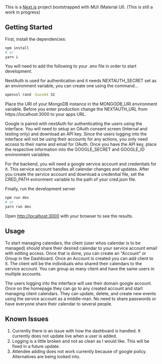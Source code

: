 This is a [Next.js](https://nextjs.org/) project bootstrapped with MUI (Material UI). (This is still a work in progress) 

## Getting Started

First, install the dependencies:

```bash
npm install
# or
yarn i
```
You will need to add the following to your .env file in order to start development.

NextAuth is used for authentication and it needs NEXTAUTH_SECRET set as an environment variable, you can create one using the command...

```bash
openssl rand -base64 32
```

Place the URI of your MongoDB instance in the MONGODB_URI environment variable. Before you enter production change the NEXTAUTH_URL from https://localhost:3000 to your apps URL. 

Google is paired with nextAuth for authenticating the users using the interface. You will need to setup an OAuth consent screen (Internal and testing only) and download an API key. Since the users logging into the interface will not be using their accounts for any actions, you only need access to their name and email for OAuth. Once you have the API key, place the respective information into the GOOGLE_SECRET and GOOGLE_ID environment variables.

For the backend, you will need a google service account and credentials for it. This service account handles all calendar changes and updates. After you create the service account and download a credential file, set the CRED_PATH evironment variable to the path of your cred.json file.


Finally, run the development server
```bash
npm run dev
# or
yarn run dev
```

Open [http://localhost:3000](http://localhost:3000) with your browser to see the results.

## Usage

To start managing calendars, the client (user whos calendar is to be managed) should share their desired calendar to your service account email with editing access. Once that is done, you can create an "Account" or Group in the Dashboard. Once an Account is created you can add client to it. The client will be the individuals who shared their calendars to the service account. You can group as many client and have the same users in multiple accounts. 

The users logging into the interface will use their domain google account. Once on the homepage they can go to any created account and start managing client calendars. They can update, delete, and create new events using the service account as a middle-man. No need to share passwords or have everyone share their calendar to several people. 

## Known Issues

1. Currently there is an issue with how the dashboard is handled. It currently does not update live when a user is added.
2. Logging is a little broken and not as clean as I would like. This will be fixed in a future update. 
3. Attendee adding does not work currently because of google policy. Alternatives are being looked into. 